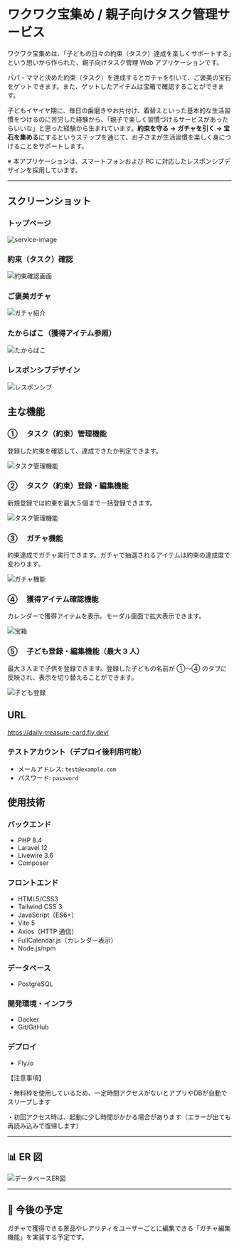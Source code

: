 # ワクワク宝集め / 親子向けタスク管理サービス

ワクワク宝集めは、「子どもの日々の約束（タスク）達成を楽しくサポートする」という想いから作られた、親子向けタスク管理 Web アプリケーションです。

パパ・ママと決めた約束（タスク）を達成するとガチャを引いて、ご褒美の宝石をゲットできます。また、ゲットしたアイテムは宝箱で確認することができます。

子どもイヤイヤ期に、毎日の歯磨きやお片付け、着替えといった基本的な生活習慣をつけるのに苦労した経験から、「親子で楽しく習慣づけるサービスがあったらいいな」と思った経験から生まれています。**約束を守る → ガチャを引く → 宝石を集める**にするというステップを通じて、お子さまが生活習慣を楽しく身につけることをサポートします。

※ 本アプリケーションは、スマートフォンおよび PC に対応したレスポンシブデザインを採用しています。

---

## スクリーンショット

### トップページ

![service-image](./docs/images/top-page.jpeg)

### 約束（タスク）確認

![約束確認画面](docs/images/task-index.jpeg)

### ご褒美ガチャ

![ガチャ紹介](docs/images/gacha.gif)

### たからばこ（獲得アイテム参照）

![たからばこ](docs/images/reward-collection.gif)

### レスポンシブデザイン

![レスポンシブ](docs/images/responsive.jpg)

## 主な機能

### ① 　タスク（約束）管理機能

登録した約束を確認して、達成できたか判定できます。

![タスク管理機能](docs/images/task-index.jpeg)

### ② 　タスク（約束）登録・編集機能

新規登録では約束を最大５個まで一括登録できます。

![タスク管理機能](docs/images/task-create.jpeg)

### ③ 　ガチャ機能

約束達成でガチャ実行できます。ガチャで抽選されるアイテムは約束の達成度で変わります。

![ガチャ機能](docs/images/gacha.gif)

### ④ 　獲得アイテム確認機能

カレンダーで獲得アイテムを表示。モーダル画面で拡大表示できます。

![宝箱](docs/images/reward-collection.gif)

### ⑤ 　子ども登録・編集機能（最大 3 人）

最大３人まで子供を登録できます。登録した子どもの名前が ①〜④ のタブに反映され、表示を切り替えることができます。

![子ども登録](docs/images/child-create.jpeg)

## URL

https://daily-treasure-card.fly.dev/

### テストアカウント（デプロイ後利用可能）

-   メールアドレス: `test@example.com`
-   パスワード: `password`

## 使用技術

### バックエンド

-   PHP 8.4
-   Laravel 12
-   Livewire 3.6
-   Composer

### フロントエンド

-   HTML5/CSS3
-   Tailwind CSS 3
-   JavaScript（ES6+）
-   Vite 5
-   Axios（HTTP 通信）
-   FullCalendar.js（カレンダー表示）
-   Node.js/npm

### データベース

-   PostgreSQL

### 開発環境・インフラ

-   Docker
-   Git/GitHub

### デプロイ
-   Fly.io

【注意事項】

・無料枠を使用しているため、一定時間アクセスがないとアプリやDBが自動でスリープします

・初回アクセス時は、起動に少し時間がかかる場合があります（エラーが出ても再読み込みで復帰します）

---

## 📊 ER 図

![データベースER図](docs/images/database-schema.jpg)

---

## 🔄 今後の予定

ガチャで獲得できる景品やレアリティをユーザーごとに編集できる「ガチャ編集機能」を実装する予定です。
